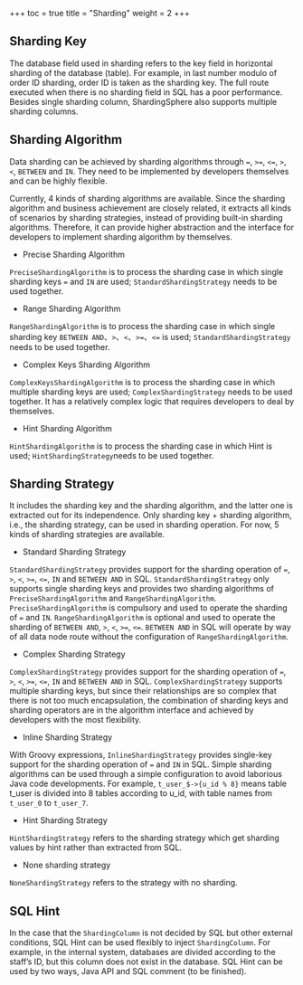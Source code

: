 +++
toc = true
title = "Sharding"
weight = 2
+++

## Sharding Key

The database field used in sharding refers to the key field in horizontal sharding of the database (table). For example, in last number modulo of order ID sharding, order ID is taken as the sharding key. The full route executed when there is no sharding field in SQL has a poor performance. Besides single sharding column, ShardingSphere also supports multiple sharding columns.

## Sharding Algorithm

Data sharding can be achieved by sharding algorithms through `=`, `>=`, `<=`, `>`, `<`, `BETWEEN` and `IN`. They need to be implemented by developers themselves and can be highly flexible.

Currently, 4 kinds of sharding algorithms are available. Since the sharding algorithm and business achievement are closely related, it extracts all kinds of scenarios by sharding strategies, instead of providing built-in sharding algorithms. Therefore, it can provide higher abstraction and the interface for developers to implement sharding algorithm by themselves.

- Precise Sharding Algorithm

`PreciseShardingAlgorithm` is to process the sharding case in which single sharding keys `=` and `IN` are used; `StandardShardingStrategy` needs to be used together.

- Range Sharding Algorithm

`RangeShardingAlgorithm` is to process the sharding case in which single sharding key `BETWEEN AND`、`>`、`<`、`>=`、`<=` is used; `StandardShardingStrategy` needs to be used together.

- Complex Keys Sharding Algorithm

`ComplexKeysShardingAlgorithm` is to process the sharding case in which multiple sharding keys are used; `ComplexShardingStrategy` needs to be used together.
It has a relatively complex logic that requires developers to deal by themselves.

- Hint Sharding Algorithm

`HintShardingAlgorithm` is to process the sharding case in which Hint is used; `HintShardingStrategy`needs to be used together.

## Sharding Strategy

It includes the sharding key and the sharding algorithm, and the latter one is extracted out for its independence. Only sharding key + sharding algorithm, i.e., the sharding strategy, can be used in sharding operation. For now, 5 kinds of sharding strategies are available.

- Standard Sharding Strategy

`StandardShardingStrategy` provides support for the sharding operation of `=`, `>`, `<`, `>=`, `<=`, `IN` and `BETWEEN AND` in SQL. 
`StandardShardingStrategy` only supports single sharding keys and provides two sharding algorithms of `PreciseShardingAlgorithm` and `RangeShardingAlgorithm`. 
`PreciseShardingAlgorithm` is compulsory and used to operate the sharding of `=` and `IN`. 
`RangeShardingAlgorithm` is optional and used to operate the sharding of `BETWEEN AND`, `>`, `<`, `>=`, `<=`. 
`BETWEEN AND` in SQL will operate by way of all data node route without the configuration of `RangeShardingAlgorithm`.

- Complex Sharding Strategy

`ComplexShardingStrategy` provides support for the sharding operation of `=`, `>`, `<`, `>=`, `<=`, `IN` and `BETWEEN AND` in SQL. `ComplexShardingStrategy` supports multiple sharding keys, but since their relationships are so complex that there is not too much encapsulation, the combination of sharding keys and sharding operators are in the algorithm interface and achieved by developers with the most flexibility.

- Inline Sharding Strategy

With Groovy expressions, `InlineShardingStrategy` provides single-key support for the sharding operation of `=` and `IN` in SQL. Simple sharding algorithms can be used through a simple configuration to avoid laborious Java code developments. For example, `t_user_$->{u_id % 8}` means table t_user is divided into 8 tables according to u_id, with table names from `t_user_0` to `t_user_7`.

- Hint Sharding Strategy

`HintShardingStrategy` refers to the sharding strategy which get sharding values by hint rather than extracted from SQL.

- None sharding strategy

`NoneShardingStrategy` refers to the strategy with no sharding.

## SQL Hint

In the case that the `ShardingColumn` is not decided by SQL but other external conditions, SQL Hint can be used flexibly to inject `ShardingColumn`. For example, in the internal system, databases are divided according to the staff’s ID, but this column does not exist in the database. SQL Hint can be used by two ways, Java API and SQL comment (to be finished).
